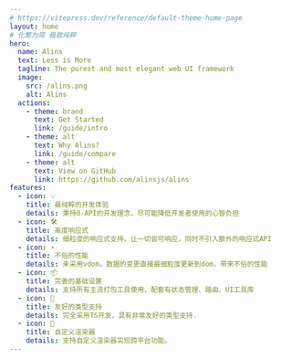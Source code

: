 ```yaml
---
# https://vitepress.dev/reference/default-theme-home-page
layout: home
# 化繁为简 极致纯粹
hero:
  name: Alins
  text: Less is More
  tagline: The purest and most elegant web UI framework
  image:
    src: /alins.png
    alt: Alins
  actions:
    - theme: brand
      text: Get Started
      link: /guide/intro
    - theme: alt
      text: Why Alins?
      link: /guide/compare
    - theme: alt
      text: View on GitHub
      link: https://github.com/alinsjs/alins
features:
  - icon: 💡
    title: 最纯粹的开发体验
    details: 秉持0-API的开发理念，尽可能降低开发者使用的心智负担
  - icon: 🛠️
    title: 高度响应式
    details: 细粒度的响应式支持，让一切皆可响应，同时不引入额外的响应式API
  - icon: ⚡️
    title: 不俗的性能
    details: 未采用vdom，数据的变更直接最细粒度更新到dom，带来不俗的性能
  - icon: 📦
    title: 完善的基础设置
    details: 支持所有主流打包工具使用，配套有状态管理、路由、UI工具库
  - icon: 🔑
    title: 友好的类型支持
    details: 完全采用TS开发，具有非常友好的类型支持.
  - icon: 🔩
    title: 自定义渲染器
    details: 支持自定义渲染器实现跨平台功能。
---
```



